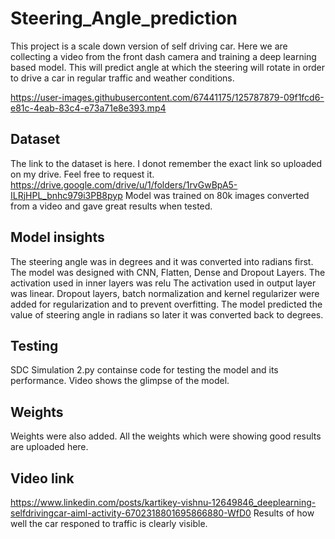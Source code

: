 # Steering_Angle_prediction
This project is a scale down version of self driving car. 
Here we are collecting a video from the front dash camera and training a deep learning based model. 
This will predict angle at which the steering will rotate in order to drive a car in regular traffic and weather conditions.


https://user-images.githubusercontent.com/67441175/125787879-09f1fcd6-e81c-4eab-83c4-e73a71e8e393.mp4




## Dataset
The link to the dataset is here. I donot remember the exact link so uploaded on my drive. Feel free to request it. 
https://drive.google.com/drive/u/1/folders/1rvGwBpA5-ILRjHPL_bnhc979i3PB8pyp
Model was trained on 80k images converted from a video and gave great results when tested.

## Model insights
The steering angle was in degrees and it was converted into radians first.
The model was designed with CNN, Flatten, Dense and Dropout Layers.
The activation used in inner layers was relu
The activation used in output layer was linear.
Dropout layers, batch normalization and kernel regularizer were added for regularization and to prevent overfitting.
The model predicted the value of steering angle in radians so later it was converted back to degrees.

## Testing
SDC Simulation 2.py containse code for testing the model and its performance. Video shows the glimpse of the model.

## Weights
Weights were also added. All the weights which were showing good results are uploaded here.

## Video link
https://www.linkedin.com/posts/kartikey-vishnu-12649846_deeplearning-selfdrivingcar-aiml-activity-6702318801695866880-WfD0
Results of how well the car responed to traffic is clearly visible.
